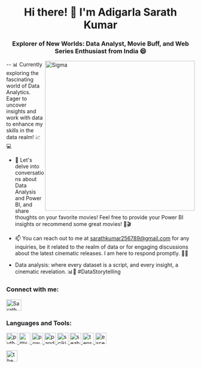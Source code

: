 <h1 align="center">Hi there! 👋 I'm Adigarla Sarath Kumar</h1>
<h3 align="center">Explorer of New Worlds: Data Analyst, Movie Buff, and Web Series Enthusiast from India 😄</h3>
<img align="right" alt="Sigma" width="400" src="https://media1.tenor.com/m/Q1i2Zd_6ZX8AAAAC/thats-nice.gif">

-- 📊 Currently exploring the fascinating world of Data Analytics. Eager to uncover insights and work with data to enhance my skills in the data realm! 📈💻

- 💬 Let's delve into conversations about Data Analysis and Power BI, and share thoughts on your favorite movies! Feel free to provide your Power BI insights or recommend some great movies! 🚀🎬

- 📫 You can reach out to me at sarathkumar256789@gmail.com for any inquiries, be it related to the realm of data or for engaging discussions about the latest cinematic releases. I am here to respond promptly. 🎥📧

- Data analysis: where every dataset is a script, and every insight, a cinematic revelation. 📊🎥 #DataStorytelling

<h3 align="left">Connect with me:</h3>
<p align="left">
  <a href="https://www.linkedin.com/in/sarath-kumar-adigarla-85b20b266" target="_blank">
    <img align="center" src="https://upload.wikimedia.org/wikipedia/commons/c/ca/LinkedIn_logo_initials.png" alt="Sarath Kumar LinkedIn" height="30" width="40" />
  </a>
</p>

### Languages and Tools:

<p align="left">
  <a href="https://www.python.org" target="_blank" rel="noreferrer">
    <img src="https://pluspng.com/img-png/python-logo-png-open-2000.png" alt="python" height="30" width="30"/>
  </a>
  <a href="https://www.mysql.com/" target="_blank" rel="noreferrer">
    <img src="https://th.bing.com/th/id/R.ebf90fd1be02bf7c8c6ef1b73dd5c000?rik=ZfVX38P9ilZNlA&riu=http%3a%2f%2fwww.logotypes101.com%2flogos%2f768%2f257CBC3E180789EEB3B468BEC3215483%2fMySQL.png&ehk=heYg4gWopeo6Rgqvn9036b0EUAfJdQZSCYkvdGmdNjM%3d&risl=&pid=ImgRaw&r=0" alt="mysql" height="30" width="30"/>
  </a>
  <a href="https://powerbi.microsoft.com/" target="_blank" rel="noreferrer">
    <img src="https://1000logos.net/wp-content/uploads/2022/08/Microsoft-Power-BI-Logo.jpg" alt="powerbi" height="30" width="30"/>
  </a>
  <a>
  <a href="https://pandas.pydata.org/" target="_blank" rel="noreferrer">
    <img src="https://www.kindpng.com/picc/m/159-1595924_python-logo-clipart-easy-pandas-python-logo-hd.png" alt="pandas" height="30" width="30"/>
  </a>
  <a href="https://scikit-learn.org/" target="_blank" rel="noreferrer">
    <img src="https://th.bing.com/th/id/OIP.EL53grMWpvtHsCJaemBt_QAAAA?rs=1&pid=ImgDetMain" alt="scikit_learn" height="30" width="30"/>
  </a>
  <a href="https://seaborn.pydata.org/" target="_blank" rel="noreferrer">
    <img src="https://th.bing.com/th/id/OIP.k9s_go_-RVs_1ms2W52K5gAAAA?w=285&h=258&rs=1&pid=ImgDetMain" alt="seaborn" height="30" width="30"/>
  </a>
  <a href="https://www.tensorflow.org" target="_blank" rel="noreferrer">
    <img src="https://th.bing.com/th/id/OIP.7FGfxfnvLhCv4zAPYTn90wHaFS?rs=1&pid=ImgDetMain" alt="tensorflow" height="30" width="30"/>
  </a>
  <a>
    <a href="https://www.microsoft.com/en-in/microsoft-365/excel" target="_blank" rel="noreferrer">
    <img src="https://th.bing.com/th/id/OIP.ibQPA-rdk8i4DrME_fOp4gHaE8?rs=1&pid=ImgDetMain" alt="excel" height="30" width="30"/>
  </a>
</p>
<p align="left">
  <!-- Your existing code for Python, MySQL, Tableau, etc. -->

  <!-- Add a new image for the theme at the end -->
  <img src="https://th.bing.com/th/id/R.83ffe389eb0b4487c245e7d51baf4f7f?rik=rQvSd90RwctLOg&riu=http%3a%2f%2fwww.finereport.com%2fen%2fwp-content%2fthemes%2fblogs%2fimages%2f2019051608A.gif&ehk=kAHnc%2fcYfG9AndCeCNbazBIeSF246qoGc35qp3BUvWw%3d&risl=&pid=ImgRaw&r=0" alt="theme" height="30" width="30"/>
</p>
